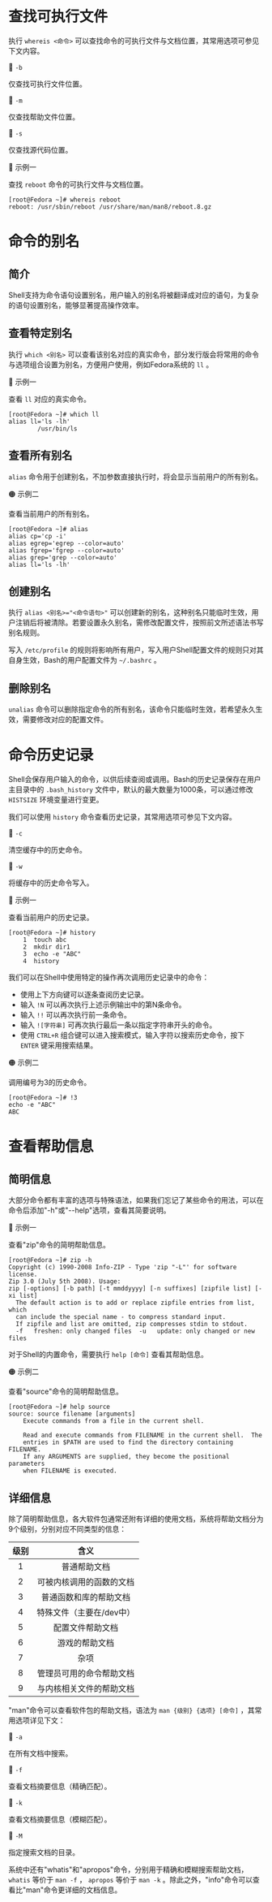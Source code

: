# 查找可执行文件
执行 `whereis <命令>` 可以查找命令的可执行文件与文档位置，其常用选项可参见下文内容。

🔷 `-b`

仅查找可执行文件位置。

🔷 `-m`

仅查找帮助文件位置。

🔷 `-s`

仅查找源代码位置。

🔴 示例一

查找 `reboot` 命令的可执行文件与文档位置。

```text
[root@Fedora ~]# whereis reboot
reboot: /usr/sbin/reboot /usr/share/man/man8/reboot.8.gz
```

# 命令的别名
## 简介
Shell支持为命令语句设置别名，用户输入的别名将被翻译成对应的语句，为复杂的语句设置别名，能够显著提高操作效率。

## 查看特定别名
执行 `which <别名>` 可以查看该别名对应的真实命令，部分发行版会将常用的命令与选项组合设置为别名，方便用户使用，例如Fedora系统的 `ll` 。

🔴 示例一

查看 `ll` 对应的真实命令。

```text
[root@Fedora ~]# which ll
alias ll='ls -lh'
        /usr/bin/ls
```

## 查看所有别名
`alias` 命令用于创建别名，不加参数直接执行时，将会显示当前用户的所有别名。

🟠 示例二

查看当前用户的所有别名。

```text
[root@Fedora ~]# alias
alias cp='cp -i'
alias egrep='egrep --color=auto'
alias fgrep='fgrep --color=auto'
alias grep='grep --color=auto'
alias ll='ls -lh'
```

## 创建别名
执行 `alias <别名>="<命令语句>"` 可以创建新的别名，这种别名只能临时生效，用户注销后将被清除。若要设置永久别名，需修改配置文件，按照前文所述语法书写别名规则。

写入 `/etc/profile` 的规则将影响所有用户，写入用户Shell配置文件的规则只对其自身生效，Bash的用户配置文件为 `~/.bashrc` 。

## 删除别名
`unalias` 命令可以删除指定命令的所有别名，该命令只能临时生效，若希望永久生效，需要修改对应的配置文件。

# 命令历史记录
Shell会保存用户输入的命令，以供后续查阅或调用。Bash的历史记录保存在用户主目录中的 `.bash_history` 文件中，默认的最大数量为1000条，可以通过修改 `HISTSIZE` 环境变量进行变更。

我们可以使用 `history` 命令查看历史记录，其常用选项可参见下文内容。

🔷 `-c`

清空缓存中的历史命令。

🔷 `-w`

将缓存中的历史命令写入。

🔴 示例一

查看当前用户的历史记录。

```text
[root@Fedora ~]# history 
    1  touch abc
    2  mkdir dir1
    3  echo -e "ABC"
    4  history
```

我们可以在Shell中使用特定的操作再次调用历史记录中的命令：

- 使用上下方向键可以逐条查阅历史记录。
- 输入 `!N` 可以再次执行上述示例输出中的第N条命令。
- 输入 `!!` 可以再次执行前一条命令。
- 输入 `![字符串]` 可再次执行最后一条以指定字符串开头的命令。
- 使用 `CTRL+R` 组合键可以进入搜索模式，输入字符以搜索历史命令，按下 `ENTER` 键采用搜索结果。

🟠 示例二

调用编号为3的历史命令。

```text
[root@Fedora ~]# !3
echo -e "ABC"
ABC
```

# 查看帮助信息
## 简明信息
大部分命令都有丰富的选项与特殊语法，如果我们忘记了某些命令的用法，可以在命令后添加"-h"或"--help"选项，查看其简要说明。

🔴 示例一

查看"zip"命令的简明帮助信息。

```text
[root@Fedora ~]# zip -h
Copyright (c) 1990-2008 Info-ZIP - Type 'zip "-L"' for software license.
Zip 3.0 (July 5th 2008). Usage:
zip [-options] [-b path] [-t mmddyyyy] [-n suffixes] [zipfile list] [-xi list]
  The default action is to add or replace zipfile entries from list, which
  can include the special name - to compress standard input.
  If zipfile and list are omitted, zip compresses stdin to stdout.
  -f   freshen: only changed files  -u   update: only changed or new files
```

对于Shell的内置命令，需要执行 `help [命令]` 查看其帮助信息。

🟠 示例二

查看"source"命令的简明帮助信息。

```text
[root@Fedora ~]# help source
source: source filename [arguments]
    Execute commands from a file in the current shell.
    
    Read and execute commands from FILENAME in the current shell.  The
    entries in $PATH are used to find the directory containing FILENAME.
    If any ARGUMENTS are supplied, they become the positional parameters
    when FILENAME is executed.
```

## 详细信息
除了简明帮助信息，各大软件包通常还附有详细的使用文档，系统将帮助文档分为9个级别，分别对应不同类型的信息：

<div align="center">

| 级别  |           含义           |
| :---: | :----------------------: |
|   1   |       普通帮助文档       |
|   2   | 可被内核调用的函数的文档 |
|   3   |  普通函数和库的帮助文档  |
|   4   | 特殊文件（主要在/dev中） |
|   5   |     配置文件帮助文档     |
|   6   |      游戏的帮助文档      |
|   7   |           杂项           |
|   8   | 管理员可用的命令帮助文档 |
|   9   | 与内核相关文件的帮助文档 |

</div>

"man"命令可以查看软件包的帮助文档，语法为 `man {级别} {选项} [命令]` ，其常用选项详见下文：

🔷 `-a`

在所有文档中搜索。

🔷 `-f`

查看文档摘要信息（精确匹配）。

🔷 `-k`

查看文档摘要信息（模糊匹配）。

🔷 `-M`

指定搜索文档的目录。

系统中还有"whatis"和"apropos"命令，分别用于精确和模糊搜索帮助文档， `whatis` 等价于 `man -f` ， `apropos` 等价于 `man -k` 。除此之外，"info"命令可以查看比"man"命令更详细的文档信息。
